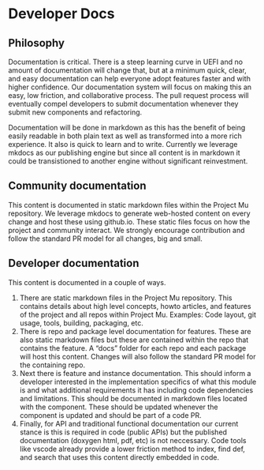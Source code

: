 # Developer Docs

## Philosophy

Documentation is critical.  There is a steep learning curve in UEFI and no amount of documentation will change that, but at a minimum quick, clear, and easy documentation can help everyone adopt features faster and with higher confidence.  Our documentation system will focus on making this an easy, low friction, and collaborative process.  The pull request process will eventually compel developers to submit documentation whenever they submit new components and refactoring.

Documentation will be done in markdown as this has the benefit of being easily readable in both plain text as well as transformed into a more rich experience. It also is quick to learn and to write. Currently we leverage mkdocs as our publishing engine but since all content is in markdown it could be transistioned to another engine without significant reinvestment.  

## Community documentation

This content is documented in static markdown files within the Project Mu repository.  We leverage mkdocs to generate web-hosted content on every change and host these using github.io.   These static files focus on how the project and community interact.  We strongly encourage contribution and follow the standard PR model for all changes, big and small.  

## Developer documentation

This content is documented in a couple of ways.

1. There are static markdown files in the Project Mu repository.  This contains details about high level concepts, howto articles, and features of the project and all repos within Project Mu.  Examples: Code layout, git usage, tools, building, packaging, etc.  
2. There is repo and package level documentation for features.  These are also static markdown files but these are contained within the repo that contains the feature.  A “docs” folder for each repo and each package will host this content.   Changes will also follow the standard PR model for the containing repo.
3. Next there is feature and instance documentation.  This should inform a developer interested in the implementation specifics of what this module is and what additional requirements it has including code dependencies and limitations.  This should be documented in markdown files located with the component.  These should be updated whenever the component is updated and should be part of a code PR.  
4. Finally, for API and traditional functional documentation our current stance is this is required in code (public APIs) but the published documentation (doxygen html, pdf, etc) is not neccessary.  Code tools like vscode already provide a lower friction method to index, find def, and search that uses this content directly embedded in code.
